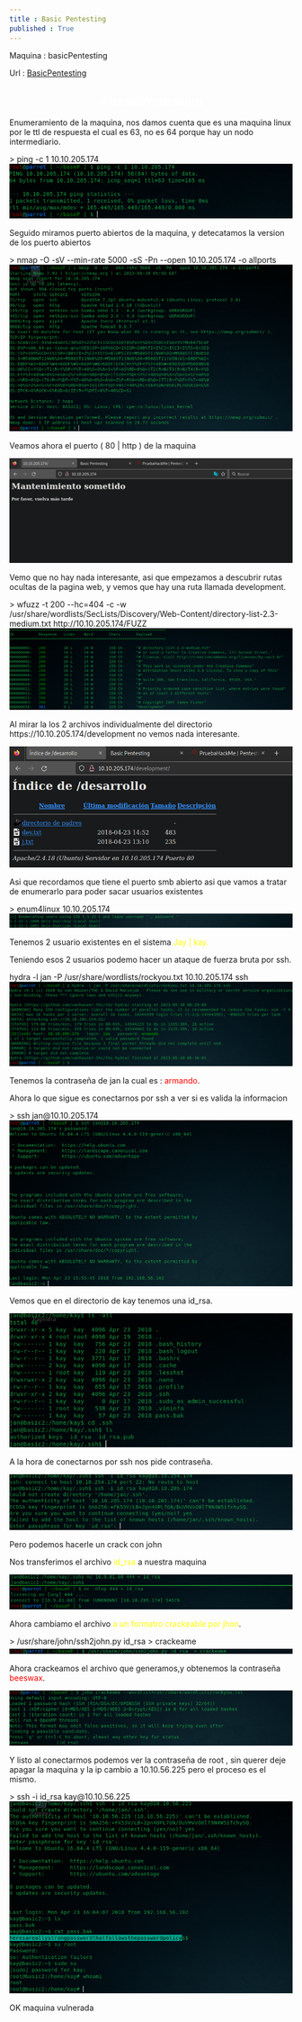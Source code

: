 ```yaml
---
title : Basic Pentesting
published : True
---
```

<p></p>

<p>Maquina : basicPentesting</p>
<p>Url : <a href="https://tryhackme.com/room/basicpentestingjt">BasicPentesting</a></p>
<p></p>

<h2><font color="white"><center># basicPentesting</center></font></h2>
<p>Enumeramiento de la maquina, nos damos cuenta que es una maquina linux por le ttl de respuesta el cual es 63, no es 64 porque hay un nodo intermediario.</p>
> ping -c 1 10.10.205.174

<img src="/imgs/basicPentesting/basicPentesting0.jpg"/>
<p>Seguido miramos puerto abiertos de la maquina, y detecatamos la version de los puerto abiertos</p>
> nmap -O -sV --min-rate 5000 -sS -Pn --open 10.10.205.174 -o allports
<img src="/imgs/basicPentesting/basicPentesting1.jpg"/>
<p>Veamos ahora el puerto ( 80 | http ) de la maquina</p>
<img src="/imgs/basicPentesting/basicPentesting2.jpg"/>
<p>Vemo que no hay nada interesante, asi que empezamos a descubrir rutas ocultas de la pagina web, y vemos que hay una ruta llamada development.</p>
> wfuzz -t 200 --hc=404 -c -w /usr/share/wordlists/SecLists/Discovery/Web-Content/directory-list-2.3-medium.txt http://10.10.205.174/FUZZ
<img src="/imgs/basicPentesting/basicPentesting3.jpg"/>
<p>Al mirar la los 2 archivos individualmente del directorio https://10.10.205.174/development no vemos nada interesante.</p>
<img src="/imgs/basicPentesting/basicPentesting4.jpg"/>
<p>Asi que recordamos que tiene el puerto smb abierto asi que vamos a tratar de enumerarlo para poder sacar usuarios existentes</p>
> enum4linux 10.10.205.174
<img src="/imgs/basicPentesting/basicPentesting5.jpg"/>
<p> Tenemos 2 usuario existentes en el sistema <font color="yellow">Jay | kay. </font></p>
<p> Teniendo esos 2 usuarios podemo hacer un ataque de fuerza bruta por ssh.</p>
hydra -l jan -P /usr/share/wordlists/rockyou.txt 10.10.205.174 ssh
<img src="/imgs/basicPentesting/basicPentesting6.jpg"/>
<p>Tenemos la contraseña de jan la cual es : <font color="red">armando</font>.</p>
<p>Ahora lo que sigue es conectarnos por ssh a ver si es valida la informacion</p>
> ssh jan@10.10.205.174 
<img src="/imgs/basicPentesting/basicPentesting7.jpg"/>
<p>Vemos que en el directorio de kay tenemos una id_rsa.</p>
<img src="/imgs/basicPentesting/basicPentesting8.jpg"/>
<p>A la hora de conectarnos por ssh nos pide contraseña.</p>
<img src="/imgs/basicPentesting/basicPentesting9.jpg"/>
<p>Pero podemos hacerle un crack con john</p>
<p>Nos transferimos el archivo <font color="yellow">id_rsa</font> a  nuestra maquina</p>
<img src="/imgs/basicPentesting/basicPentesting10.jpg"/>
<p>Ahora cambiamo el archivo <font color="yellow"> a un formatro crackeable por jhon</font>.</p>
> /usr/share/john/ssh2john.py id_rsa  > crackeame
<img src="/imgs/basicPentesting/basicPentesting11.jpg"/>
<p>Ahora crackeamos el archivo que generamos,y obtenemos la contraseña <font color="red">beeswax</font>.</p>
<img src="/imgs/basicPentesting/basicPentesting12.jpg"/>
<p>Y listo al conectarmos podemos ver la contraseña de root , sin querer deje apagar la maquina y la ip cambio a 10.10.56.225 pero el proceso es el mismo.</p>
> ssh -i id_rsa kay@10.10.56.225
<img src="/imgs/basicPentesting/basicPentesting13.jpg"/>
<p>OK maquina vulnerada</p>
